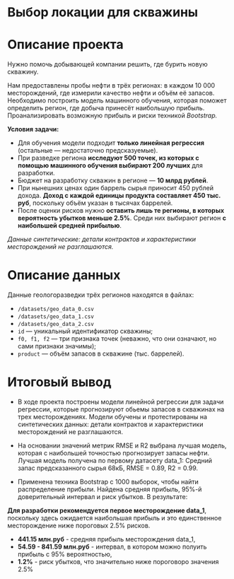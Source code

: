 # Выбор локации для скважины

# Описание проекта  

Нужно помочь добывающей компании решить, где бурить новую скважину.

Нам предоставлены пробы нефти в трёх регионах: в каждом 10 000 месторождений, где измерили качество нефти и объём её запасов. Необходимо построить модель машинного обучения, которая поможет определить регион, где добыча принесёт наибольшую прибыль. Проанализировать возможную прибыль и риски техникой *Bootstrap.*

**Условия задачи:** 
- Для обучения модели подходит **только линейная регрессия** (остальные — недостаточно предсказуемые).
- При разведке региона **исследуют 500 точек, из которых с помощью машинного обучения выбирают 200 лучших** для разработки.
- Бюджет на разработку скважин в регионе — **10 млрд рублей**.
- При нынешних ценах один баррель сырья приносит 450 рублей дохода. **Доход с каждой единицы продукта составляет 450 тыс. руб**, поскольку объём указан в тысячах баррелей.
- После оценки рисков нужно **оставить лишь те регионы, в которых вероятность убытков меньше 2.5%**. Среди них выбирают регион **с наибольшей средней прибылью**.


*Данные синтетические: детали контрактов и характеристики месторождений не разглашаются.*


# Описание данных


Данные геологоразведки трёх регионов находятся в файлах: 
- `/datasets/geo_data_0.csv` 
- `/datasets/geo_data_1.csv` 
- `/datasets/geo_data_2.csv` 
- `id` — уникальный идентификатор скважины;
- `f0, f1, f2` — три признака точек (неважно, что они означают, но сами признаки значимы);
- `product` — объём запасов в скважине (тыс. баррелей).


# Итоговый вывод



- В ходе проекта построены модели линейной регрессии для задачи регрессии, которые прогнозируют обьемы запасов в скважинах на трех месторождениях. Модели обучены и протестированы на синтетических данных: детали контрактов и характеристики месторождений не разглашаются.

- На основании значений метрик RMSE и R2 выбрана лучшая модель, которая с наибольшей точностью прогнозирует запасы нефти. Лучшая модель получена по первому датасету data_1: Средний запас предсказанного сырья 68кБ, RMSE = 0.89, R2 = 0.99.

- Применена техника Bootstrap с 1000 выборок, чтобы найти распределение прибыли. Найдена средняя прибыль, 95%-й доверительный интервал и риск убытков. В результате: 

**Для разработки рекомендуется первое месторождение data_1**, поскольку здесь ожидается наибольшая прибыль и это единственное месторождение ниже пороговых 2.5% рисков. 
- **441.15 млн.руб** - средняя прибыль месторождения data_1, 
- **54.59 - 841.59 млн.руб** - интервал, в котором можно полуить прибыль с 95% вероятностью,
- **1.2%** - риск убытков, что значительно ниже пороговоро значения 2.5% 







```python

```
